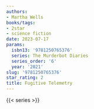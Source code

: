 ```yaml
---
authors:
- Martha Wells
books/tags:
- 2star
- science fiction
date: 2023-07-17
params:
  isbn13: '9781250765376'
  series: The Murderbot Diaries
  series_order: '6'
  year: '2021'
slug: '9781250765376'
star_rating: 2
title: Fugitive Telemetry
---
```


<!--more-->

{{< series >}}